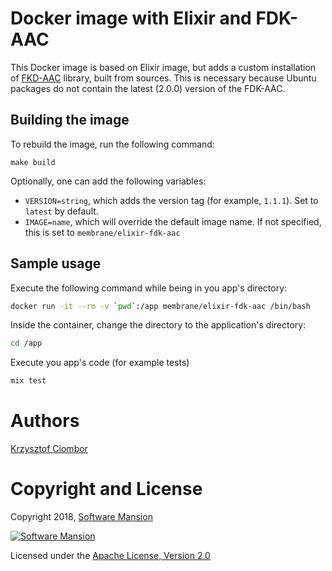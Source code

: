 # Docker image with Elixir and FDK-AAC

This Docker image is based on Elixir image, but adds a custom installation of [FKD-AAC](https://github.com/mstorsjo/fdk-aac) library, built from sources.
This is necessary because Ubuntu packages do not contain the latest (2.0.0) version of the FDK-AAC.

## Building the image
To rebuild the image, run the following command:
```
make build
```

Optionally, one can add the following variables:
* `VERSION=string`, which adds the version tag (for example, `1.1.1`). Set to `latest` by default.
* `IMAGE=name`, which will override the default image name. If not specified, this is set to `membrane/elixir-fdk-aac`

## Sample usage

Execute the following command while being in you app's directory:

```sh
docker run -it --rm -v `pwd`:/app membrane/elixir-fdk-aac /bin/bash
```

Inside the container, change the directory to the application's directory:
```sh
cd /app
```

Execute you app's code (for example tests)
```sh
mix test
```

# Authors

[Krzysztof Ciombor](https://github.com/krzysztofciombor)

# Copyright and License

Copyright 2018, [Software Mansion](https://swmansion.com/?utm_source=git&utm_medium=readme&utm_campaign=elixir-fdk-aac-docker)

[![Software Mansion](https://membraneframework.github.io/static/logo/swm_logo_readme.png)](https://swmansion.com/?utm_source=git&utm_medium=readme&utm_campaign=elixir-fdk-aac-docker)

Licensed under the [Apache License, Version 2.0](LICENSE)
